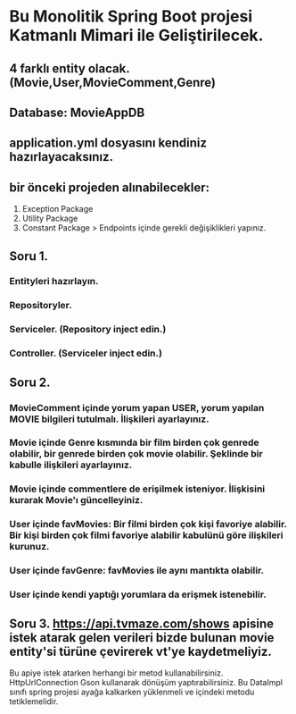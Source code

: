 
# Bu Monolitik Spring Boot projesi Katmanlı Mimari ile Geliştirilecek.
## 4 farklı entity olacak.(Movie,User,MovieComment,Genre)

## Database: MovieAppDB
## application.yml dosyasını kendiniz hazırlayacaksınız.
## bir önceki projeden alınabilecekler:
1. Exception Package
2. Utility Package
3. Constant Package > Endpoints içinde gerekli değişiklikleri yapınız.

## Soru 1.
### Entityleri hazırlayın.
### Repositoryler.
### Serviceler. (Repository inject edin.)
### Controller.  (Serviceler inject edin.)

## Soru 2.
### MovieComment içinde yorum yapan USER, yorum yapılan MOVIE bilgileri tutulmalı. İlişkileri ayarlayınız.

### Movie içinde Genre kısmında bir film birden çok genrede olabilir, bir genrede birden çok movie olabilir. Şeklinde bir kabulle ilişkileri ayarlayınız.

### Movie içinde commentlere de erişilmek isteniyor. İlişkisini kurarak Movie'ı güncelleyiniz.

### User içinde favMovies: Bir filmi birden çok kişi favoriye alabilir. Bir kişi birden çok filmi favoriye alabilir kabulünü göre ilişkileri kurunuz.

### User içinde favGenre: favMovies ile aynı mantıkta olabilir.

### User içinde kendi yaptığı yorumlara da erişmek istenebilir.


## Soru 3. https://api.tvmaze.com/shows apisine istek atarak gelen verileri bizde bulunan movie entity'si türüne çevirerek vt'ye kaydetmeliyiz.
Bu apiye istek atarken herhangi bir metod kullanabilirsiniz. HttpUrlConnection
Gson kullanarak dönüşüm yaptırabilirsiniz.
Bu DataImpl sınıfı spring projesi ayağa kalkarken yüklenmeli ve içindeki metodu tetiklemelidir.